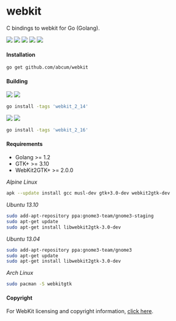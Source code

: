 # webkit

C bindings to webkit for Go (Golang).

[![](https://img.shields.io/circleci/token/abf9e47762afcbbd936490819683ad44594f67b5/project/abcum/webkit/master.svg?style=flat-square)](https://circleci.com/gh/abcum/webkit) [![](https://img.shields.io/badge/status-beta-ff00bb.svg?style=flat-square)](https://github.com/abcum/webkit) [![](https://img.shields.io/badge/godoc-reference-blue.svg?style=flat-square)](https://godoc.org/github.com/abcum/webkit) [![](https://goreportcard.com/badge/github.com/abcum/webkit?style=flat-square)](https://goreportcard.com/report/github.com/abcum/webkit) [![](https://img.shields.io/badge/license-Apache_License_2.0-00bfff.svg?style=flat-square)](https://github.com/abcum/webkit) 

#### Installation

```bash
go get github.com/abcum/webkit
```

#### Building

[![](https://img.shields.io/badge/api-docs-ffbb00.svg?style=flat-square)](https://webkitgtk.org/reference/webkit2gtk/stable/index.html) [![](https://img.shields.io/badge/version-webkit2gtk+2.14-0ffbbb.svg?style=flat-square)](https://webkitgtk.org/reference/webkit2gtk/stable/api-index-2-14.html)

```bash
go install -tags 'webkit_2_14' 
```

[![](https://img.shields.io/badge/api-docs-ffbb00.svg?style=flat-square)](https://webkitgtk.org/reference/webkit2gtk/stable/index.html) [![](https://img.shields.io/badge/version-webkit2gtk+2.16-0ffbbb.svg?style=flat-square)](https://webkitgtk.org/reference/webkit2gtk/stable/api-index-2-16.html)

```bash
go install -tags 'webkit_2_16' 
```

#### Requirements

- Golang >= 1.2
- GTK+ >= 3.10
- WebKit2GTK+ >= 2.0.0

_Alpine Linux_
```bash
apk --update install gcc musl-dev gtk+3.0-dev webkit2gtk-dev
```

_Ubuntu 13.10_
```bash
sudo add-apt-repository ppa:gnome3-team/gnome3-staging
sudo apt-get update
sudo apt-get install libwebkit2gtk-3.0-dev
```

_Ubuntu 13.04_
```bash
sudo add-apt-repository ppa:gnome3-team/gnome3
sudo apt-get update
sudo apt-get install libwebkit2gtk-3.0-dev
```

_Arch Linux_
```bash
sudo pacman -S webkitgtk
```

#### Copyright

For WebKit licensing and copyright information, [click here](https://webkit.org/licensing-webkit/).
